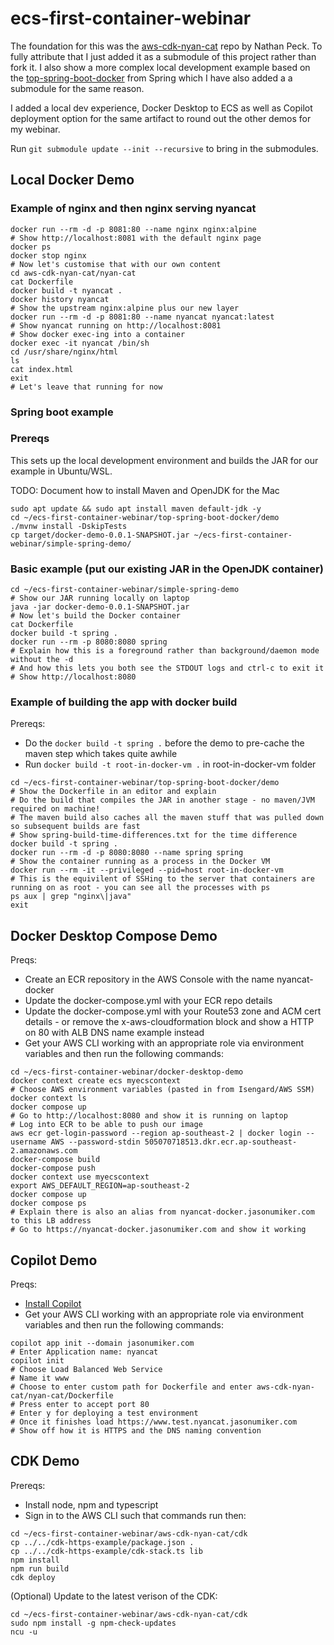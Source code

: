 # ecs-first-container-webinar

The foundation for this was the [aws-cdk-nyan-cat](https://github.com/nathanpeck/aws-cdk-nyan-cat) repo by Nathan Peck. To fully attribute that I just added it as a submodule of this project rather than fork it. I also show a more complex local development example based on the [top-spring-boot-docker](https://github.com/spring-guides/top-spring-boot-docker) from Spring which I have also added a a submodule for the same reason.

I added a local dev experience, Docker Desktop to ECS as well as Copilot deployment option for the same artifact to round out the other demos for my webinar.

Run `git submodule update --init --recursive` to bring in the submodules.

## Local Docker Demo

### Example of nginx and then nginx serving nyancat

```
docker run --rm -d -p 8081:80 --name nginx nginx:alpine
# Show http://localhost:8081 with the default nginx page
docker ps
docker stop nginx
# Now let's customise that with our own content
cd aws-cdk-nyan-cat/nyan-cat
cat Dockerfile
docker build -t nyancat .
docker history nyancat
# Show the upstream nginx:alpine plus our new layer
docker run --rm -d -p 8081:80 --name nyancat nyancat:latest
# Show nyancat running on http://localhost:8081
# Show docker exec-ing into a container
docker exec -it nyancat /bin/sh
cd /usr/share/nginx/html
ls
cat index.html
exit
# Let's leave that running for now
```

### Spring boot example

### Prereqs
This sets up the local development environment and builds the JAR for our example in Ubuntu/WSL.

TODO: Document how to install Maven and OpenJDK for the Mac

```
sudo apt update && sudo apt install maven default-jdk -y
cd ~/ecs-first-container-webinar/top-spring-boot-docker/demo
./mvnw install -DskipTests
cp target/docker-demo-0.0.1-SNAPSHOT.jar ~/ecs-first-container-webinar/simple-spring-demo/
```
### Basic example (put our existing JAR in the OpenJDK container)

```
cd ~/ecs-first-container-webinar/simple-spring-demo
# Show our JAR running locally on laptop
java -jar docker-demo-0.0.1-SNAPSHOT.jar
# Now let's build the Docker container
cat Dockerfile
docker build -t spring .
docker run --rm -p 8080:8080 spring
# Explain how this is a foreground rather than background/daemon mode without the -d
# And how this lets you both see the STDOUT logs and ctrl-c to exit it
# Show http://localhost:8080
```

### Example of building the app with docker build

Prereqs:
* Do the `docker build -t spring .` before the demo to pre-cache the maven step which takes quite awhile
* Run `docker build -t root-in-docker-vm .` in root-in-docker-vm folder

```
cd ~/ecs-first-container-webinar/top-spring-boot-docker/demo
# Show the Dockerfile in an editor and explain
# Do the build that compiles the JAR in another stage - no maven/JVM required on machine!
# The maven build also caches all the maven stuff that was pulled down so subsequent builds are fast
# Show spring-build-time-differences.txt for the time difference
docker build -t spring .
docker run --rm -d -p 8080:8080 --name spring spring
# Show the container running as a process in the Docker VM
docker run --rm -it --privileged --pid=host root-in-docker-vm
# This is the equivilent of SSHing to the server that containers are running on as root - you can see all the processes with ps
ps aux | grep "nginx\|java"
exit
```

## Docker Desktop Compose Demo

Preqs:
* Create an ECR repository in the AWS Console with the name nyancat-docker
* Update the docker-compose.yml with your ECR repo details
* Update the docker-compose.yml with your Route53 zone and ACM cert details - or remove the x-aws-cloudformation block and show a HTTP on 80 with ALB DNS name example instead
* Get your AWS CLI working with an appropriate role via environment variables and then run the following commands:

```
cd ~/ecs-first-container-webinar/docker-desktop-demo
docker context create ecs myecscontext
# Choose AWS environment variables (pasted in from Isengard/AWS SSM)
docker context ls
docker compose up
# Go to http://localhost:8080 and show it is running on laptop
# Log into ECR to be able to push our image
aws ecr get-login-password --region ap-southeast-2 | docker login --username AWS --password-stdin 505070718513.dkr.ecr.ap-southeast-2.amazonaws.com
docker-compose build
docker-compose push
docker context use myecscontext
export AWS_DEFAULT_REGION=ap-southeast-2
docker compose up
docker compose ps
# Explain there is also an alias from nyancat-docker.jasonumiker.com to this LB address
# Go to https://nyancat-docker.jasonumiker.com and show it working
```

## Copilot Demo

Preqs:
* [Install Copilot](https://aws.github.io/copilot-cli/docs/overview/#installing)
* Get your AWS CLI working with an appropriate role via environment variables and then run the following commands:

```
copilot app init --domain jasonumiker.com
# Enter Application name: nyancat
copilot init
# Choose Load Balanced Web Service
# Name it www
# Choose to enter custom path for Dockerfile and enter aws-cdk-nyan-cat/nyan-cat/Dockerfile
# Press enter to accept port 80
# Enter y for deploying a test environment
# Once it finishes load https://www.test.nyancat.jasonumiker.com
# Show off how it is HTTPS and the DNS naming convention
```

## CDK Demo

Prereqs:
* Install node, npm and typescript
* Sign in to the AWS CLI such that commands run then:

```
cd ~/ecs-first-container-webinar/aws-cdk-nyan-cat/cdk
cp ../../cdk-https-example/package.json .
cp ../../cdk-https-example/cdk-stack.ts lib
npm install
npm run build
cdk deploy
```

(Optional) Update to the latest verison of the CDK:
```
cd ~/ecs-first-container-webinar/aws-cdk-nyan-cat/cdk
sudo npm install -g npm-check-updates
ncu -u
```